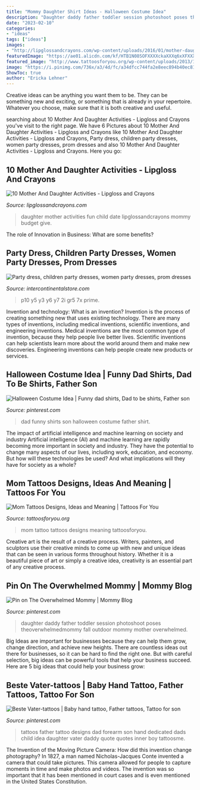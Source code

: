 ```yaml
---
title: "Mommy Daughter Shirt Ideas - Halloween Costume Idea"
description: "Daughter daddy father toddler session photoshoot poses theoverwhelmedmommy fall outdoor mommy mother overwhelmed"
date: "2023-02-10"
categories:
- "ideas"
tags: ["ideas"]
images:
- "http://lipglossandcrayons.com/wp-content/uploads/2016/01/mother-daughter-date-ideas.jpg"
featuredImage: "https://ae01.alicdn.com/kf/HTB1N08SOFXXXXckaXXXq6xXFXXXg/220227362/HTB1N08SOFXXXXckaXXXq6xXFXXXg.jpg?width=750&amp;height=500&amp;size=387108&amp;hash=388358"
featured_image: "http://www.tattoosforyou.org/wp-content/uploads/2013/10/Tattoo-Mom-604x1024.jpg"
image: "https://i.pinimg.com/736x/a3/4d/fc/a34dfcc744fa2e8eec894b40ec819aad.jpg"
ShowToc: true
author: "Ericka Lehner"
---
```



Creative ideas can be anything you want them to be. They can be something new and exciting, or something that is already in your repertoire. Whatever you choose, make sure that it is both creative and useful.

	

		
searching about 10 Mother And Daughter Activities - Lipgloss and Crayons you've visit to the right page. We have 6 Pictures about 10 Mother And Daughter Activities - Lipgloss and Crayons like 10 Mother And Daughter Activities - Lipgloss and Crayons, Party dress, children party dresses, women party dresses, prom dresses and also 10 Mother And Daughter Activities - Lipgloss and Crayons. Here you go:
		
    
## 10 Mother And Daughter Activities - Lipgloss And Crayons

<img loading=lazy src="http://lipglossandcrayons.com/wp-content/uploads/2016/01/mother-daughter-date-ideas.jpg" onerror="this.onerror=null;this.src='https://tse2.mm.bing.net/th?id=OIP.mQt3E6FNmilzza6woXHNhAHaLH&amp;pid=15.1';" alt="10 Mother And Daughter Activities - Lipgloss and Crayons">

_Source: lipglossandcrayons.com_

>daughter mother activities fun child date lipglossandcrayons mommy budget give. 

	

The role of Innovation in Business: What are some benefits?
 

    
## Party Dress, Children Party Dresses, Women Party Dresses, Prom Dresses

<img loading=lazy src="https://ae01.alicdn.com/kf/HTB1N08SOFXXXXckaXXXq6xXFXXXg/220227362/HTB1N08SOFXXXXckaXXXq6xXFXXXg.jpg?width=750&amp;height=500&amp;size=387108&amp;hash=388358" onerror="this.onerror=null;this.src='https://tse2.mm.bing.net/th?id=OIP.pKbBAf0yn7yYKed7Qk94VAHaE8&amp;pid=15.1';" alt="Party dress, children party dresses, women party dresses, prom dresses">

_Source: intercontinentalstore.com_

>p10 y5 y3 y6 y7 2i gr5 7x prime. 

	

Invention and technology: What is an invention?
Invention is the process of creating something new that uses existing technology. There are many types of inventions, including medical inventions, scientific inventions, and engineering inventions. Medical inventions are the most common type of invention, because they help people live better lives. Scientific inventions can help scientists learn more about the world around them and make new discoveries. Engineering inventions can help people create new products or services.

    
## Halloween Costume Idea | Funny Dad Shirts, Dad To Be Shirts, Father Son

<img loading=lazy src="https://i.pinimg.com/736x/a3/4d/fc/a34dfcc744fa2e8eec894b40ec819aad.jpg" onerror="this.onerror=null;this.src='https://tse4.mm.bing.net/th?id=OIP.yt4oW0vA07I5oP2sxF-GYwC7FN&amp;pid=15.1';" alt="Halloween Costume Idea | Funny dad shirts, Dad to be shirts, Father son">

_Source: pinterest.com_

>dad funny shirts son halloween costume father shirt. 

	

The impact of artificial intelligence and machine learning on society and industry
Artificial intelligence (AI) and machine learning are rapidly becoming more important in society and industry. They have the potential to change many aspects of our lives, including work, education, and economy. But how will these technologies be used? And what implications will they have for society as a whole?

    
## Mom Tattoos Designs, Ideas And Meaning | Tattoos For You

<img loading=lazy src="http://www.tattoosforyou.org/wp-content/uploads/2013/10/Tattoo-Mom-604x1024.jpg" onerror="this.onerror=null;this.src='https://tse4.mm.bing.net/th?id=OIP.X-01ICbOJTeCsrXa2BzL2AHaMj&amp;pid=15.1';" alt="Mom Tattoos Designs, Ideas and Meaning | Tattoos For You">

_Source: tattoosforyou.org_

>mom tattoo tattoos designs meaning tattoosforyou. 

	

Creative art is the result of a creative process. Writers, painters, and sculptors use their creative minds to come up with new and unique ideas that can be seen in various forms throughout history. Whether it is a beautiful piece of art or simply a creative idea, creativity is an essential part of any creative process.

    
## Pin On The Overwhelmed Mommy | Mommy Blog

<img loading=lazy src="https://i.pinimg.com/736x/7b/f2/51/7bf251f6a2e91f07d605fc087c6e7155--daddy-daughter-photos-daddy-and-daughter-photography.jpg" onerror="this.onerror=null;this.src='https://tse4.mm.bing.net/th?id=OIP.nGACh6mjS1OAKbDP95SFAAHaLH&amp;pid=15.1';" alt="Pin on The Overwhelmed Mommy | Mommy Blog">

_Source: pinterest.com_

>daughter daddy father toddler session photoshoot poses theoverwhelmedmommy fall outdoor mommy mother overwhelmed. 

	

Big Ideas are important for businesses because they can help them grow, change direction, and achieve new heights. There are countless ideas out there for businesses, so it can be hard to find the right one. But with careful selection, big ideas can be powerful tools that help your business succeed. Here are 5 big ideas that could help your business grow: 

    
## Beste Vater-tattoos | Baby Hand Tattoo, Father Tattoos, Tattoo For Son

<img loading=lazy src="https://i.pinimg.com/originals/6d/0f/f3/6d0ff3c781b58ebb8b9aefcebf5ede4d.jpg" onerror="this.onerror=null;this.src='https://tse3.mm.bing.net/th?id=OIP.ROGr3p2KnusNm3fh55isUgHaLr&amp;pid=15.1';" alt="Beste Vater-tattoos | Baby hand tattoo, Father tattoos, Tattoo for son">

_Source: pinterest.com_

>tattoos father tattoo designs dad forearm son hand dedicated dads child idea daughter vater daddy quote quotes inner boy tattoosme. 

	

The Invention of the Moving Picture Camera: How did this invention change photography?
In 1827, a man named Nicholas-Jacques Conte invented a camera that could take pictures. This camera allowed for people to capture moments in time and make photos and videos. The invention was so important that it has been mentioned in court cases and is even mentioned in the United States Constitution.

